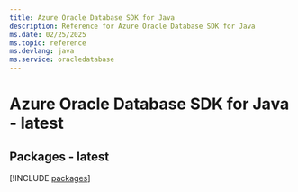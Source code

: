 ```yaml
---
title: Azure Oracle Database SDK for Java
description: Reference for Azure Oracle Database SDK for Java
ms.date: 02/25/2025
ms.topic: reference
ms.devlang: java
ms.service: oracledatabase
---
```

# Azure Oracle Database SDK for Java - latest
## Packages - latest
[!INCLUDE [packages](oracle-database-index.md)]